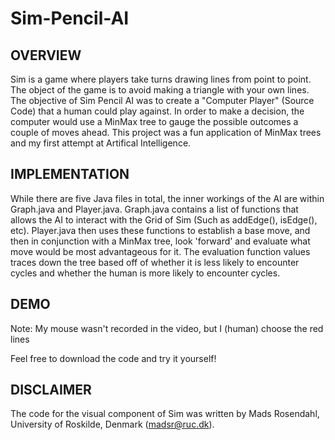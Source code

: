 Sim-Pencil-AI
=============

OVERVIEW
--------
Sim is a game where players take turns drawing lines from point to point. The object of the game is to avoid making a triangle with your own lines. The objective of Sim Pencil AI was to create a "Computer Player" (Source Code) that a human could play against. In order to make a decision, the computer would use a MinMax tree to gauge the possible outcomes a couple of moves ahead. This project was a fun application of MinMax trees and my first attempt at Artifical Intelligence.

IMPLEMENTATION
--------------
While there are five Java files in total, the inner workings of the AI are within Graph.java and Player.java. Graph.java contains a list of functions that allows the AI to interact with the Grid of Sim (Such as addEdge(), isEdge(), etc). Player.java then uses these functions to establish a base move, and then in conjunction with a MinMax tree, look 'forward' and evaluate what move would be most advantageous for it. The evaluation function values traces down the tree based off of whether it is less likely to encounter cycles and whether the human is more likely to encounter cycles.

DEMO
----
Note: My mouse wasn't recorded in the video, but I (human) choose the red lines


Feel free to download the code and try it yourself!

DISCLAIMER
----------
The code for the visual component of Sim was written by Mads Rosendahl, University of Roskilde, Denmark (madsr@ruc.dk).

